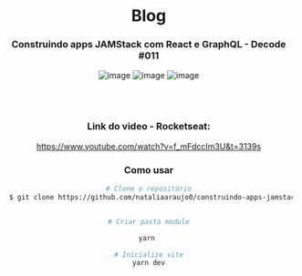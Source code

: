 <div align= "center">


# Blog
  ### Construindo apps JAMStack com React e GraphQL - Decode #011
  
![image](https://user-images.githubusercontent.com/81394067/155233569-c26f6148-7815-4336-97bf-52d90bb653ad.png)
![image](https://user-images.githubusercontent.com/81394067/155233606-990cd8e9-2b01-4bbe-86f0-f4c6f7bb76e5.png)
![image](https://user-images.githubusercontent.com/81394067/155233637-576c35c7-410e-4030-bf71-1775c025a989.png)

  <br><br>
  
### Link do video - Rocketseat:
https://www.youtube.com/watch?v=f_mFdccIm3U&t=3139s

  
### Como usar 

```bash
# Clone o repositório
 $ git clone https://github.com/nataliaaraujo0/construindo-apps-jamstack-com-react-graphql.git
```

```bash

# Criar pasta module

yarn 
```
  
```bash
# Inicialize vite
yarn dev
```

